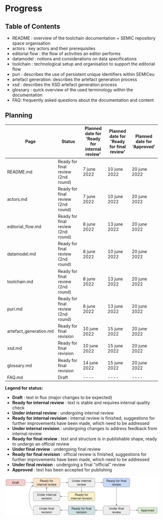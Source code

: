 # Progress 

## Table of Contents

 - README : overview of the toolchain documentation + SEMIC repository space organisation 
 - actors : key actors and their prerequisites
 - editorial flow : the flow of activities an editor performs
 - datamodel : notions and considerations on data specifications
 - toolchain : technological setup and organisation to support the editorial flow
 - puri : describes the use of persistent unique identifiers within SEMICeu
 - artefact generation: describes the artefact generation process
 - xsd : describes the XSD artefact generation process
 - glossary : quick overview of the used terminology within the documentation
 - FAQ: frequently asked questions about the documentation and content

## Planning

| Page | Status| Planned date for<BR>'Ready for internal review' | Planned date for<BR>'Ready for final review' | Planned date for <BR>'Approved' |
| ---- | ---- | ---- | ---- | ---- | 
| README.md | Ready for final review (2nd round) | 7 june 2022 | 10 june 2022 | 20 june 2022|
| actors.md | Ready for final review (2nd round) | 7 june 2022 | 10 june 2022 | 20 june 2022|
| editorial_flow.md | Ready for final review (2nd round) | 8 june 2022 | 13 june 2022 | 20 june 2022|
| datamodel.md | Ready for final review (2nd round) |  8 june 2022 | 10 june 2022 | 20 june 2022|
| toolchain.md | Ready for final review (2nd round) |  8 june 2022 | 13 june 2022 | 20 june 2022|
| puri.md | Ready for final review (2nd round) | 8 june 2022 | 13 june 2022 | 20 june 2022|
| artefact_generation.md | Ready for final revision | 10 june 2022 | 15 june 2022 | 20 june 2022 |
| xsd.md | Ready for final revision  | 10 june 2022 | 15 june 2022 | 20 june 2022 |
| glossary.md | Ready for final revision | 14 june 2022 | 15 june 2022| 20 june 2022 |
| FAQ.md | Draft | ---- | ---- | ---- | 

**Legend for status:**

 - **Draft** : text in flux (major changes to be expected)
 - **Ready for internal review** : text is stable and requires internal quality check
 - **Under internal review** : undergoing internal review
 - **Ready for internal revision** : internal review is finished, suggestions for further improvements have been made, which need to be addressed
 - **Under internal revision** : undergoing changes to address feedback from internal review
 - **Ready for final review** : text and structure is in publishable shape, ready to undergo an official review
 - **Under final review** : undergoing final review
 - **Ready for final revision** : official review is finished, suggestions for further improvements have been made, which need to be addressed
 - **Under final revision** : undergoing a final "official" review
 - **Approved** : text has been accepted for publishing

![status-change-overview.jpg](./images/status-change-overview.jpg)
